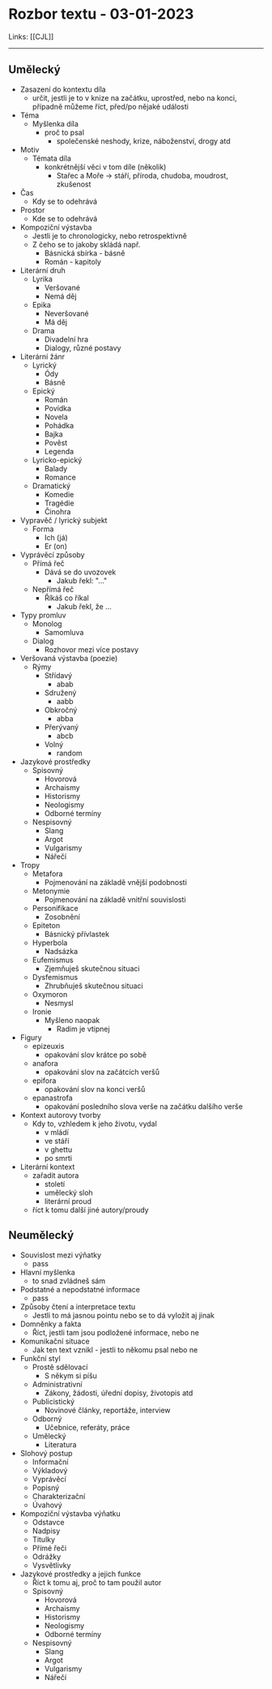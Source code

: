 # Rozbor textu - 03-01-2023
Links: [[CJL]]

---
## Umělecký
- Zasazení do kontextu díla
	- určit, jestli je to v knize na začátku, uprostřed, nebo na konci, případně můžeme říct, před/po nějaké události
- Téma
	- Myšlenka díla
		- proč to psal
			- společenské neshody, krize, náboženství, drogy atd
- Motiv
	- Témata díla
		- konkrétnější věci v tom díle (několik)
			- Stařec a Moře -> stáří, příroda, chudoba, moudrost, zkušenost
- Čas
	- Kdy se to odehrává
- Prostor
	- Kde se to odehrává
- Kompoziční výstavba
	- Jestli je to chronologicky, nebo retrospektivně
	- Z čeho se to jakoby skládá např.
		- Básnická sbírka - básně
		- Román - kapitoly
- Literární druh
	- Lyrika
		- Veršované
		- Nemá děj
	- Epika
		- Neveršované
		- Má děj
	- Drama
		- Divadelní hra
		- Dialogy, různé postavy
- Literární žánr
	- Lyrický
		- Ódy
		- Básně
	- Epický
		- Román
		- Povídka
		- Novela
		- Pohádka
		- Bajka
		- Pověst
		- Legenda
	- Lyricko-epický
		- Balady
		- Romance
	- Dramatický
		- Komedie 
		- Tragédie
		- Činohra
- Vypravěč / lyrický subjekt
	- Forma
		- Ich (já)
		- Er (on)
- Vyprávěcí způsoby
	- Přímá řeč
		- Dává se do uvozovek
			- Jakub řekl: "..."
	- Nepřímá řeč
		- Říkáš co říkal
			- Jakub řekl, že ...
- Typy promluv
	- Monolog
		- Samomluva
	- Dialog
		- Rozhovor mezi více postavy
- Veršovaná výstavba (poezie)
	- Rýmy
		- Střídavý
			- abab
		- Sdružený
			- aabb
		- Obkročný
			- abba
		- Přerývaný
			- abcb
		- Volný
			- random
- Jazykové prostředky
	- Spisovný
		- Hovorová
		- Archaismy
		- Historismy
		- Neologismy
		- Odborné termíny
	- Nespisovný
		- Slang
		- Argot
		- Vulgarismy
		- Nářečí
- Tropy
	- Metafora
		- Pojmenování na základě vnější podobnosti
	- Metonymie
		- Pojmenování na základě vnitřní souvislosti
	- Personifikace
		- Zosobnění
	- Epiteton
		- Básnický přívlastek
	- Hyperbola
		- Nadsázka
	- Eufemismus
		- Zjemňuješ skutečnou situaci
	- Dysfemismus
		- Zhrubňuješ skutečnou situaci
	- Oxymoron
		- Nesmysl
	- Ironie
		- Myšleno naopak
			- Radim je vtipnej
- Figury
	- epizeuxis
		- opakování slov krátce po sobě
	- anafora
		- opakování slov na začátcích veršů
	- epifora
		- opakování slov na konci veršů
	- epanastrofa
		- opakování posledního slova verše na začátku dalšího verše
- Kontext autorovy tvorby
	- Kdy to, vzhledem k jeho životu, vydal
		- v mládí
		- ve stáří
		- v ghettu
		- po smrti
- Literární kontext
	- zařadit autora
		- století
		- umělecký sloh
		- literární proud
	- říct k tomu další jiné autory/proudy

## Neumělecký
- Souvislost mezi výňatky
	- pass
- Hlavní myšlenka
	- to snad zvládneš sám
- Podstatné a nepodstatné informace
	- pass
- Způsoby čtení a interpretace textu
	- Jestli to má jasnou pointu nebo se to dá vyložit aj jinak
- Domněnky a fakta
	- Říct, jestli tam jsou podložené informace, nebo ne
- Komunikační situace
	- Jak ten text vznikl - jestli to někomu psal nebo ne
- Funkční styl
	- Prostě sdělovací
		- S někym si píšu
	- Administrativní
		- Zákony, žádosti, úřední dopisy, životopis atd
	- Publicistický
		- Novinové články, reportáže, interview
	- Odborný
		- Učebnice, referáty, práce
	- Umělecký
		- Literatura
- Slohový postup
	- Informační
	- Výkladový
	- Vyprávěcí
	- Popisný
	- Charakterizační
	- Úvahový
- Kompoziční výstavba výňatku
	- Odstavce
	- Nadpisy
	- Titulky
	- Přímé řeči
	- Odrážky
	- Vysvětlivky
- Jazykové prostředky a jejich funkce
	- Říct k tomu aj, proč to tam použil autor
	- Spisovný
		- Hovorová
		- Archaismy
		- Historismy
		- Neologismy
		- Odborné termíny
	- Nespisovný
		- Slang
		- Argot
		- Vulgarismy
		- Nářečí